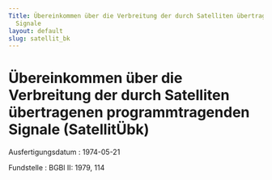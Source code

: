 ```yaml
---
Title: Übereinkommen über die Verbreitung der durch Satelliten übertragenen programmtragenden
  Signale
layout: default
slug: satellit_bk
---
```


# Übereinkommen über die Verbreitung der durch Satelliten übertragenen programmtragenden Signale (SatellitÜbk)

Ausfertigungsdatum
:   1974-05-21

Fundstelle
:   BGBl II: 1979, 114

